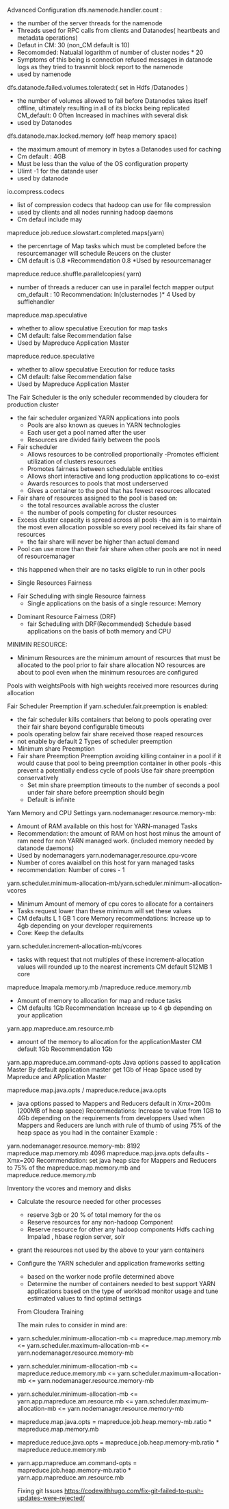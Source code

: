Advanced Configuration
dfs.namenode.handler.count :
  * the number of the server threads for the namenode
  * Threads used for RPC calls from clients  and Datanodes( heartbeats and metadata operations)
  * Defaut in CM: 30 (non_CM default is 10)
  * Recomomded: Natualal logarithm of number of cluster nodes * 20
  * Symptoms of this being is connection refused messages in datanode logs as they tried to trasnmit block report to the namenode
  * used by namenode

dfs.datanode.failed.volumes.tolerated:( set in Hdfs /Datanodes )
* the number of volumes  allowed to fail before Datanodes takes itself offline, ultimately resulting in all of its blocks being replicated
CM_default: 0
Often Increased in machines with several disk
* used by Datanodes

dfs.datanode.max.locked.memory (off heap memory space)
* the maximum amount of memory in bytes a Datanodes used for caching
* Cm default : 4GB
* Must be less than the value of the OS configuration property
* Ulimt -1 for the datande user
* used by datanode

io.compress.codecs
* list of compression codecs that hadoop can use for file compression
* used by clients and all nodes running hadoop daemons
* Cm defaul include may

mapreduce.job.reduce.slowstart.completed.maps(yarn)
* the percenrtage of Map tasks which must be completed before the resourcemanager will schedule Reucers
on the cluster
* CM default is 0.8
*Recommendation 0.8
*Used by resourcemanager

mapreduce.reduce.shuffle.parallelcopies( yarn)
* number of threads a reducer can use in parallel fectch mapper output
cm_default : 10
Recommendation: ln(clusternodes )* 4
Used by sufflehandler

mapreduce.map.speculative
* whether to allow speculative Execution for map tasks
* CM default: false Recommendation false
* Used by Mapreduce Application Master

mapreduce.reduce.speculative
* whether to allow speculative Execution for reduce tasks
* CM default: false Recommendation false
* Used by Mapreduce Application Master

The Fair Scheduler is the only scheduler recommended by cloudera for production cluster
* the fair scheduler  organized YARN applications into pools
  - Pools are also known as queues in YARN technologies
  - Each user get a pool named after the user
  - Resources  are divided fairly between the pools
* Fair scheduler
  - Allows resources  to be controlled proportionally
  -Promotes  efficient utilization of clusters resources
  - Promotes fairness between schedulable entities
  - Allows short interactive and long production applications to co-exist
  - Awards  resources  to pools that most underserved
  - Gives  a container to the pool that has fewest resources  allocated
* Fair share of resources assigned to the pool is based on:
  - the total resources available across the cluster
  - the number of pools competing for cluster resources
* Excess cluster capacity is spread across all pools
  -the aim is to maintain the most even allocation possible so every pool received its
  fair share of resources
  - the fair share will never be higher than actual demand
* Pool can use more than their fair share when other pools are not in need of resourcemanager
 - this happened when their are no tasks eligible to run in  other pools

 * Single Resources Fairness
  - Fair Scheduling with single Resource fairness
    - Single applications on the basis of a single resource: Memory
* Dominant Resource Fairness (DRF)
  - fair Scheduling with DRF(Recommended)
    Schedule based applications on the basis of both memory and CPU


MINIMIN RESOURCE:
* Minimum Resources are the minimum amount of resources that must be allocated to the
pool prior to fair share allocation
NO resources are about to pool even when the minimum resources are configured

Pools with weightsPools with high weights received more resources during allocation

Fair Scheduler Preemption
if yarn.scheduler.fair.preemption is enabled:
 - the fair scheduler kills containers  that belong to pools operating over their fair share beyond configurable timeouts
 - pools operating below fair share received those reaped resources
  - not enable by default
2 Types of scheduler preemption
- Minimum share Preemption
- Fair share Preemption
Preemption avoiding killing container in a pool if it would cause that pool to being preemption container in other pools
  -this prevent a potentially endless cycle of pools
Use fair share preemption conservatively
  - Set min share preemption timeouts to the number of seconds a pool under fair share before preemption should begin
  - Default is infinite


Yarn Memory and CPU Settings
yarn.nodemanager.resource.memory-mb:
* Amount of RAM available on this host for YARN-managed Tasks
* Recommendation: the amount of RAM on host host minus the amount of ram need for non YARN managed work. (included memory needed by datanode daemons)
* Used by nodemanagers
yarn.nodemanager.resource.cpu-vcore
* Number of cores avaialbel on this host for yarn managed tasks
* recommendation: Number of cores - 1

yarn.scheduler.minimum-allocation-mb/yarn.scheduler.minimum-allocation-vcores
* Minimum Amount of memory of cpu cores to allocate for a containers
* Tasks request lower than these minimum will set these values
* CM defaults L 1 GB 1 core
Memory recommendations: Increase up to 4gb depending on your developer requirements
* Core: Keep the defaults

yarn.scheduler.increment-allocation-mb/vcores
* tasks with request that not multiples of these increment-allocation values  will rounded up to the nearest increments
CM default 512MB 1 core

mapreduce.Imapala.memory.mb /mapreduce.reduce.memory.mb
* Amount of memory to allocation for map and reduce tasks
* CM defaults 1Gb
Recommendation Increase up to 4 gb depending on your application

yarn.app.mapreduce.am.resource.mb
* amount of the memory to allocation for the applicationMaster
CM default 1Gb
Recommendation 1Gb

yarn.app.mapreduce.am.command-opts
Java options passed to application Master
By default application master get 1Gb of Heap Space
used by Mapreduce and APplication Master

mapreduce.map.java.opts / mapreduce.reduce.java.opts
* java options passed to Mappers and Reducers
default in Xmx=200m (200MB of heap space)
Recommedations: Increase to value from 1GB to 4Gb depending on the requirements from developpers
Used when Mappers and Reducers are lunch with rule of thumb of using 75% of the heap space as you had in the container
Example :

yarn.nodemanager.resource.memory-mb: 8192
mapreduce.map.memory.mb 4096
mapreduce.map.java.opts defaults -Xmx=200
Recommendation: set java heap size for Mappers and Reducers to 75% of the
mapreduce.map.memory.mb and mapreduce.reduce.memory.mb

Inventory the vcores and memory and disks
* Calculate the resource needed for other processes
  - reserve 3gb or 20 % of total memory for the os
  - Reserve resources for any non-hadoop Component
  - Reserve resource for other any hadoop components
    Hdfs caching
    Impalad , hbase region server, solr
* grant the resources not used by the above to your yarn containers
* Configure the YARN scheduler and application frameworks setting
  - based on the worker node profile determined above
  - Determine the number of containers needed to best support YARN applications based on the type of workload
  monitor usage and tune estimated values to find optimal settings

  From Cloudera Training

  The main rules to consider in mind are:

* yarn.scheduler.minimum-allocation-mb <= mapreduce.map.memory.mb <= yarn.scheduler.maximum-allocation-mb <= yarn.nodemanager.resource.memory-mb
* yarn.scheduler.minimum-allocation-mb <= mapreduce.reduce.memory.mb <= yarn.scheduler.maximum-allocation-mb <= yarn.nodemanager.resource.memory-mb
* yarn.scheduler.minimum-allocation-mb <= yarn.app.mapreduce.am.resource.mb <= yarn.scheduler.maximum-allocation-mb <= yarn.nodemanager.resource.memory-mb
* mapreduce.map.java.opts = mapreduce.job.heap.memory-mb.ratio * mapreduce.map.memory.mb
* mapreduce.reduce.java.opts = mapreduce.job.heap.memory-mb.ratio * mapreduce.reduce.memory.mb
* yarn.app.mapreduce.am.command-opts = mapreduce.job.heap.memory-mb.ratio * yarn.app.mapreduce.am.resource.mb

  Fixing git Issues
  https://codewithhugo.com/fix-git-failed-to-push-updates-were-rejected/
